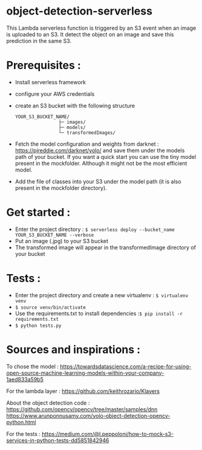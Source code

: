 # object-detection-serverless

This Lambda serverless function is triggered by an S3 event when an image is uploaded to an S3. It detect the object on an image and save this prediction in the same S3. 

<h1>Prerequisites :</h1>

- Install serverless framework 
- configure your AWS credentials 
- create an S3 bucket with the following structure

    ```
    YOUR_S3_BUCKET_NAME/
                    ├─ images/                
                    ├─ models/                  
                    └─ transformedImages/
    ```
   
- Fetch the model configuration and weights from darknet : https://pjreddie.com/darknet/yolo/ and save them under the models path of your bucket. If you want a quick start you can use the tiny model present in the mockfolder. Although it might not be the most efficient model.

- Add the file of classes into your S3 under the model path (it is also present in the mockfolder directory).

<h1>Get started :</h1>


- Enter the project directory : `$ serverless deploy --bucket_name YOUR_S3_BUCKET_NAME --verbose`
- Put an image (.jpg) to your S3 bucket
- The transformed image will appear in the transformedImage directory of your bucket

<h1>Tests :</h1>

- Enter the project directory and create a new virtualenv : `$ virtualenv venv`
- `$ source venv/bin/activate`
- Use the requirements.txt to install dependencies :`$ pip install -r requirements.txt`
- `$ python tests.py`

<h1>Sources and inspirations :</h1>

To chose the model :
https://towardsdatascience.com/a-recipe-for-using-open-source-machine-learning-models-within-your-company-1aed833a59b5

For the lambda layer :
https://github.com/keithrozario/Klayers 

About the object detection code :
https://github.com/opencv/opencv/tree/master/samples/dnn
https://www.arunponnusamy.com/yolo-object-detection-opencv-python.html

For the tests :
https://medium.com/@l.peppoloni/how-to-mock-s3-services-in-python-tests-dd5851842946
